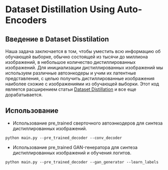 # Dataset Distillation Using Auto-Encoders

## Введение в Dataset Disstilation
Наша задача заключается в том, чтобы уместить всю информацию об обучающей выборке, обычно состоящей из тысячи до миллиона изображений, в небольшое количество дистиллированных изображений. Для инициализации дистиллированных изображений мы используем различные автоэнкодеры и учим их латентные представления, с целью получить дистиллированные изображения наиболее схожие с изображениями из обучающей выборки. Этот код является расширением статьи [Dataset Distillation](https://ssnl.github.io/dataset_distillation/) и все еще дорабатывается.

## Использование 
* Использование pre_trained сверточного автоэнкодеров для синтеза дистиллированных изображений.
```
python main.py --pre_trained_decoder --conv_decoder
```
* Использование pre_trained GAN-генератора для синтеза дистиллированных изображений и обучения логитов.
```
python main.py --pre_trained_decoder --gan_generator --learn_labels
```


